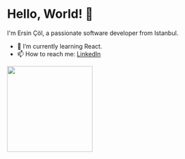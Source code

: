 # Hello, World! 👋

I'm Ersin Çöl, a passionate software developer from Istanbul.

- 🌱 I’m currently learning React.
- 📫 How to reach me: [LinkedIn](https://www.linkedin.com/in/ersincol/)

<a href="https://github.com/anuraghazra/convoychat">
  <img height=200 align="center" src="https://github-readme-stats.vercel.app/api/top-langs?username=ErsinCol&layout=compact&langs_count=6&card_width=320" />
</a>



